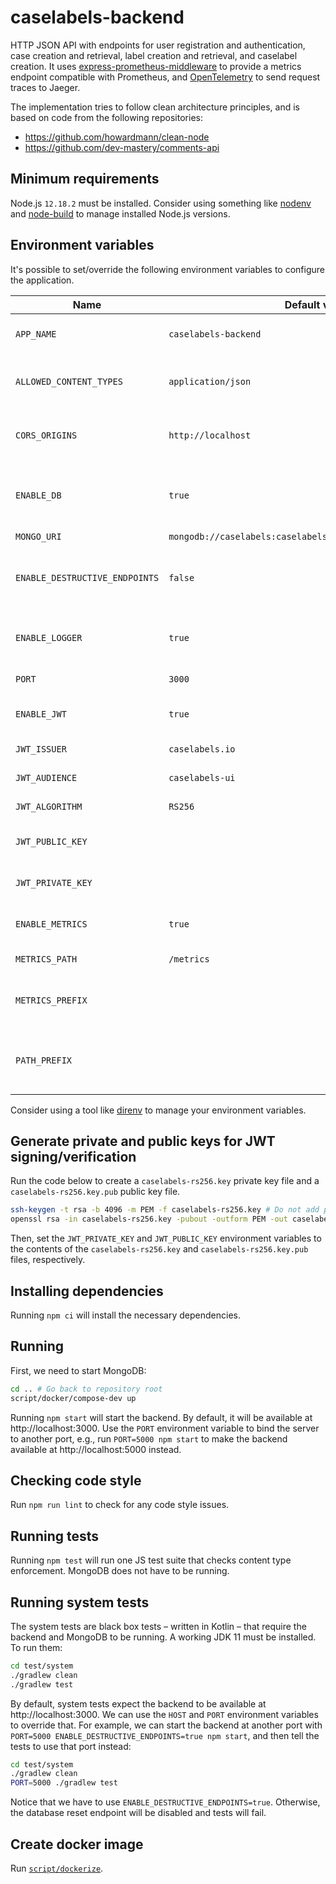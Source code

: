 # caselabels-backend

HTTP JSON API with endpoints for user registration and authentication, case creation and retrieval, label creation and retrieval, and caselabel creation. It uses [express-prometheus-middleware](https://www.npmjs.com/package/express-prometheus-middleware) to provide a metrics endpoint compatible with Prometheus, and [OpenTelemetry](https://opentelemetry.io/) to send request traces to Jaeger.

The implementation tries to follow clean architecture principles, and is based on code from the following repositories:

* https://github.com/howardmann/clean-node
* https://github.com/dev-mastery/comments-api


## Minimum requirements

Node.js `12.18.2` must be installed. Consider using something like [nodenv](https://github.com/nodenv/nodenv) and [node-build](https://github.com/nodenv/node-build) to manage installed Node.js versions.


## Environment variables

It's possible to set/override the following environment variables to configure the application.

| Name                           | Default value                                                | Description                                                        |
| ------------------------------ | ------------------------------------------------------------ | ------------------------------------------------------------------ |
| `APP_NAME`                     | `caselabels-backend`                                         | Used in the server's initial log message.                          |
| `ALLOWED_CONTENT_TYPES`        | `application/json`                                           | Comma-separated list of allowed content types.                     |
| `CORS_ORIGINS`                 | `http://localhost`                                           | Comma-separated list of allowed CORS origins.                      |
| `ENABLE_DB`                    | `true`                                                       | **Experimental!** Enables/disables the creation of a database connection.                      |
| `MONGO_URI`                    | `mongodb://caselabels:caselabels@localhost:27017/caselabels` | MongoDB URI.                                                       |
| `ENABLE_DESTRUCTIVE_ENDPOINTS` | `false`                                                      | Enables/disables the database reset endpoint used in system tests. |
| `ENABLE_LOGGER`                | `true`                                                       | Enables/disables the HTTP request/response logger.                 |
| `PORT`                         | `3000`                                                       | Port the server will listen on.                                    |
| `ENABLE_JWT`                   | `true`                                                       | Enables/disables JWT authentication.                               |
| `JWT_ISSUER`                   | `caselabels.io`                                              | JWT issuer claim.                                                  |
| `JWT_AUDIENCE`                 | `caselabels-ui`                                              | JWT audience claim.                                                |
| `JWT_ALGORITHM`                | `RS256`                                                      | JWT signature algorithm.                                           |
| `JWT_PUBLIC_KEY`               |                                                              | Public key for JWT signature algorithm.                            |
| `JWT_PRIVATE_KEY`              |                                                              | Private key for JWT signature algorithm.                           |
| `ENABLE_METRICS`               | `true`                                                       | Enables/disables metrics endpoint for Prometheus.                  |
| `METRICS_PATH`                 | `/metrics`                                                   | Mount path of metrics endpoint.                                    |
| `METRICS_PREFIX`               |                                                              | Mount prefix of metrics endpoint. Defaults to empty string.        |
| `PATH_PREFIX`                  |                                                              | Mount prefix of application endpoints. Defaults to empty string.   |

Consider using a tool like [direnv](https://direnv.net/) to manage your environment variables.


## Generate private and public keys for JWT signing/verification

Run the code below to create a `caselabels-rs256.key` private key file and a `caselabels-rs256.key.pub` public key file.

```sh
ssh-keygen -t rsa -b 4096 -m PEM -f caselabels-rs256.key # Do not add passphrase.
openssl rsa -in caselabels-rs256.key -pubout -outform PEM -out caselabels-rs256.key.pub
```

Then, set the `JWT_PRIVATE_KEY` and `JWT_PUBLIC_KEY` environment variables to the contents of the `caselabels-rs256.key` and `caselabels-rs256.key.pub` files, respectively.


## Installing dependencies

Running `npm ci` will install the necessary dependencies.


## Running

First, we need to start MongoDB:

```sh
cd .. # Go back to repository root
script/docker/compose-dev up
```

Running `npm start` will start the backend. By default, it will be available at http://localhost:3000. Use the `PORT` environment variable to bind the server to another port, e.g., run `PORT=5000 npm start` to make the backend available at http://localhost:5000 instead.


## Checking code style

Run `npm run lint` to check for any code style issues.


## Running tests

Running `npm test` will run one JS test suite that checks content type enforcement. MongoDB does not have to be running.


## Running system tests

The system tests are black box tests – written in Kotlin – that require the backend and MongoDB to be running. A working JDK 11 must be installed. To run them:

```sh
cd test/system
./gradlew clean
./gradlew test
```

By default, system tests expect the backend to be available at http://localhost:3000. We can use the `HOST` and `PORT` environment variables to override that. For example, we can start the backend at another port with `PORT=5000 ENABLE_DESTRUCTIVE_ENDPOINTS=true npm start`, and then tell the tests to use that port instead:

```sh
cd test/system
./gradlew clean
PORT=5000 ./gradlew test
```

Notice that we have to use `ENABLE_DESTRUCTIVE_ENDPOINTS=true`. Otherwise, the database reset endpoint will be disabled and tests will fail.


## Create docker image

Run [`script/dockerize`](script/dockerize).
